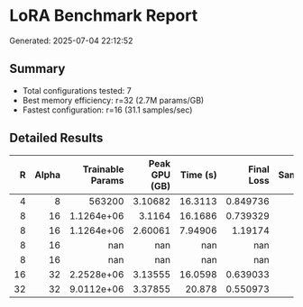 # LoRA Benchmark Report
Generated: 2025-07-04 22:12:52

## Summary
- Total configurations tested: 7
- Best memory efficiency: r=32 (2.7M params/GB)
- Fastest configuration: r=16 (31.1 samples/sec)

## Detailed Results

|   R |   Alpha |   Trainable Params |   Peak GPU (GB) |   Time (s) |   Final Loss |   Samples/sec |
|----:|--------:|-------------------:|----------------:|-----------:|-------------:|--------------:|
|   4 |       8 |    563200          |         3.10682 |   16.3113  |     0.849736 |       30.6536 |
|   8 |      16 |         1.1264e+06 |         3.1164  |   16.1686  |     0.739329 |       30.9242 |
|   8 |      16 |         1.1264e+06 |         2.60061 |    7.94906 |     1.19174  |       12.5801 |
|   8 |      16 |       nan          |       nan       |  nan       |   nan        |      nan      |
|   8 |      16 |       nan          |       nan       |  nan       |   nan        |      nan      |
|  16 |      32 |         2.2528e+06 |         3.13555 |   16.0598  |     0.639033 |       31.1337 |
|  32 |      32 |         9.0112e+06 |         3.37855 |   20.878   |     0.550973 |       23.9486 |